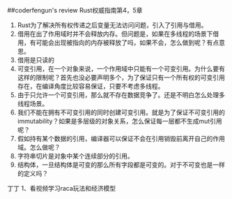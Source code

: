 ##coderfengun's review
Rust权威指南第4，5章
1. Rust为了解决所有权传递之后变量无法访问问题，引入了引用与借用。
2. 借用在出了作用域时并不会释放内存。但问题是，如果在多线程的场景下借用，有可能会出现被指向的内存被释放了吗，如果不会，怎么做到呢？有点意思。
3. 借用是只读的
4. 可变引用，在一个对象来说，一个作用域中只能有一个可变引用。为什么要有这样的限制呢？首先也没必要声明多个，为了保证只有一个所有权的可变引用存在，在编译角度比较容易保证，只要不考虑多线程。
5. 由于只允许一个可变引用，那么就不存在数据竞争了。还是不明白怎么处理多线程场景。
6. 我们不能在拥有不可变引用的同时创建可变引用。就是为了保证不可变引用的immutability？如果是多层级的对象关系，怎么保证每一层都不生成mut引用呢？
7. 假如持有某个数据的引用，编译器可以保证不会在引用销毁前离开自己的作用域。怎么做呢？
8. 字符串切片是对象中某个连续部分的引用。
9. 结构体，一旦结构体是可变的那么所有字段都是可变的。对于不可变也是一样的定义吗？

丁丁
1、看视频学习raca玩法和经济模型
